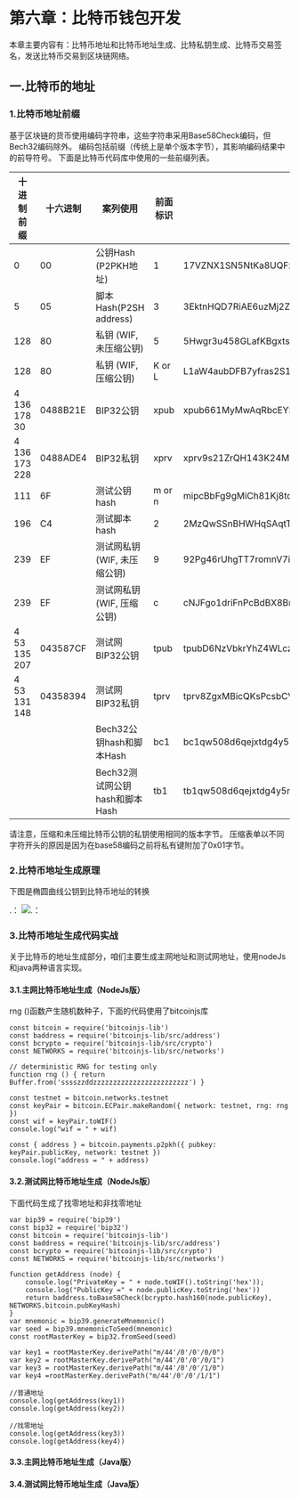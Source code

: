 # 第六章：比特币钱包开发

本章主要内容有：比特币地址和比特币地址生成、比特私钥生成、比特币交易签名，发送比特币交易到区块链网络。

## 一.比特币的地址

### 1.比特币地址前缀

基于区块链的货币使用编码字符串，这些字符串采用Base58Check编码，但Bech32编码除外。 编码包括前缀（传统上是单个版本字节），其影响编码结果中的前导符号。 下面是比特币代码库中使用的一些前缀列表。

|   十进制前缀   | 十六进制	 |      案列使用               |	   前面标识   |	                        例子                        | 
|---------------|-----------|-----------------------------|---------------|-----------------------------------------------------|
|       0	      |     00	  |    公钥Hash (P2PKH地址)	     |      1	       |    17VZNX1SN5NtKa8UQFxwQbFeFc3iqRYhem               |
|       5	      |     05    |	   脚本Hash(P2SH address)   |      3	       |     3EktnHQD7RiAE6uzMj2ZifT9YgRrkSgzQX              |
|     128	      |     80	  |  私钥 (WIF, 未压缩公钥)	    |      5	       |5Hwgr3u458GLafKBgxtssHSPqJnYoGrSzgQsPwLFhLNYskDPyyA |
|     128	      |     80	  |    私钥 (WIF, 压缩公钥)	     |    K or L	    |L1aW4aubDFB7yfras2S1mN3bqg9nwySY8nkoLmJebSLD5BWv3ENZ|
|4 136 178 30   | 	0488B21E|	          BIP32公钥	        |      xpub	     | xpub661MyMwAqRbcEYS8w7XLSVeEsBXy79zSzH1J8vCdxAZningWLdN3zgtU6LBpB85b3D2yc8sfvZU521AAwdZafEz7mnzBBsz4wKY5e4cp9LB|
| 4 136 173 228 |	0488ADE4 |	      BIP32私钥             |	      xprv	   | xprv9s21ZrQH143K24Mfq5zL5MhWK9hUhhGbd45hLXo2Pq2oqzMMo63oStZzF93Y5wvzdUayhgkkFoicQZcP3y52uPPxFnfoLZB21Teqt1VvEHx |
|      111      |   	6F	 |       测试公钥hash           |	m or n         |	    mipcBbFg9gMiCh81Kj8tqqdgoZub1ZJRfn                 |
|      196	    |     C4	 |        测试脚本hash          |	    2	          |    2MzQwSSnBHWHqSAqtTVQ6v47XtaisrJa1Vc                |
|      239	    |     EF	 | 测试网私钥 (WIF, 未压缩公钥)  |	9	             | 92Pg46rUhgTT7romnV7iGW6W1gbGdeezqdbJCzShkCsYNzyyNcc   |
|      239	    |     EF	 | 测试网私钥 (WIF, 压缩公钥)    |  c              |	cNJFgo1driFnPcBdBX8BrJrpxchBWXwXCvNH5SoSkdcF6JXXwHMm  |
| 4 53 135 207  |	043587CF |     测试网BIP32公钥	         | tpub	           | tpubD6NzVbkrYhZ4WLczPJWReQycCJdd6YVWXubbVUFnJ5KgU5MDQrD998ZJLNGbhd2pq7ZtDiPYTfJ7iBenLVQpYgSQqPjUsQeJXH8VQ8xA67D|
| 4 53 131 148  |	04358394 |      测试网BIP32私钥         |	tprv	         |  tprv8ZgxMBicQKsPcsbCVeqqF1KVdH7gwDJbxbzpCxDUsoXHdb6SnTPYxdwSAKDC6KKJzv7khnNWRAJQsRA8BBQyiSfYnRt6zuu4vZQGKjeW4YF|
|               |          |  Bech32公钥hash和脚本Hash	   | bc1	           | bc1qw508d6qejxtdg4y5r3zarvary0c5xw7kv8f3t4 |
|               |          |Bech32测试网公钥hash和脚本Hash| tb1	             |tb1qw508d6qejxtdg4y5r3zarvary0c5xw7kxpjzsx|

请注意，压缩和未压缩比特币公钥的私钥使用相同的版本字节。 压缩表单以不同字符开头的原因是因为在base58编码之前将私有键附加了0x01字节。

### 2.比特币地址生成原理

下图是椭圆曲线公钥到比特币地址的转换

.： 
    ![.： 
](https://github.com/guoshijiang/blockchain-wallet/blob/master/img/PubKeyToAddr.jpg)

### 3.比特币地址生成代码实战

关于比特币的地址生成部分，咱们主要生成主网地址和测试网地址，使用nodeJs和java两种语言实现。

#### 3.1.主网比特币地址生成（NodeJs版）

rng ()函数产生随机数种子，下面的代码使用了bitcoinjs库

    const bitcoin = require('bitcoinjs-lib')
    const baddress = require('bitcoinjs-lib/src/address')
    const bcrypto = require('bitcoinjs-lib/src/crypto')
    const NETWORKS = require('bitcoinjs-lib/src/networks')

    // deterministic RNG for testing only
    function rng () { return Buffer.from('sssszzddzzzzzzzzzzzzzzzzzzzzzzzz') }

    const testnet = bitcoin.networks.testnet
    const keyPair = bitcoin.ECPair.makeRandom({ network: testnet, rng: rng })
    const wif = keyPair.toWIF()
    console.log("wif = " + wif)

    const { address } = bitcoin.payments.p2pkh({ pubkey: keyPair.publicKey, network: testnet })
    console.log("address = " + address)
    
#### 3.2.测试网比特币地址生成（NodeJs版）

下面代码生成了找零地址和非找零地址

    var bip39 = require('bip39')
    const bip32 = require('bip32')
    const bitcoin = require('bitcoinjs-lib')
    const baddress = require('bitcoinjs-lib/src/address')
    const bcrypto = require('bitcoinjs-lib/src/crypto')
    const NETWORKS = require('bitcoinjs-lib/src/networks')

    function getAddress (node) {
        console.log("PrivateKey = " + node.toWIF().toString('hex'));
        console.log("PublicKey =" + node.publicKey.toString('hex'))
        return baddress.toBase58Check(bcrypto.hash160(node.publicKey), NETWORKS.bitcoin.pubKeyHash)
    }
    var mnemonic = bip39.generateMnemonic()
    var seed = bip39.mnemonicToSeed(mnemonic)
    const rootMasterKey = bip32.fromSeed(seed)

    var key1 = rootMasterKey.derivePath("m/44'/0'/0'/0/0")
    var key2 = rootMasterKey.derivePath("m/44'/0'/0'/0/1")
    var key3 = rootMasterKey.derivePath("m/44'/0'/0'/1/0")
    var key4 =rootMasterKey.derivePath("m/44'/0'/0'/1/1")

    //普通地址
    console.log(getAddress(key1))
    console.log(getAddress(key2))

    //找零地址
    console.log(getAddress(key3))
    console.log(getAddress(key4))

#### 3.3.主网比特币地址生成（Java版）


#### 3.4.测试网比特币地址生成（Java版）
